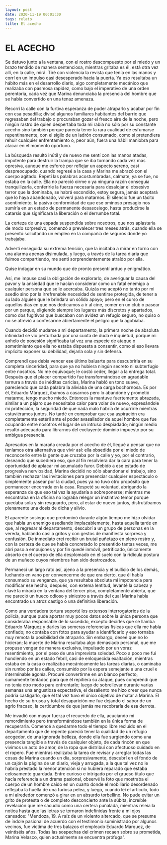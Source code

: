 ```yaml
---
layout: post
date: 2020-11-19 00:01:30
tags: relato
title: El acecho
---
```

# EL ACECHO

Se detuvo junto a la ventana, con el rostro descompuesto por el miedo y un brazo tendido de manera sentenciosa, mientras gritaba es él, está otra vez allí, en la calle, mirá. Tiré con violencia la revista que tenía en las manos y corrí en un impulso casi desesperado hacia la puerta. Ya eso resultaba un hábito más en el desarrollo diario, algo completamente mecánico que realizaba con pasmosa rapidez, como bajo el imperativo de una orden perentoria, cada vez que Marina denunciaba la presencia del hombre que se había convertido en una tenaz amenaza.

Recorrí la calle con la furtiva esperanza de poder atraparlo y acabar por fin con esa pesadilla; divisé algunos familiares habitantes del barrio que regresaban del trabajo o procuraban gozar el fresco aire de la noche, pero ningún rastro de quien despertaba toda mi rabia no sólo por su constante acecho sino también porque parecía tener la rara cualidad de esfumarse repentinamente, con el sigilo de un ladrón consumado, como si pretendiera rehuir cualquier enfrentamiento o, peor aún, fuera una hábil maniobra para atacar en el momento oportuno.

La búsqueda resultó inútil y de nuevo me sentí con las manos atadas, impotente para destruir la trampa que se iba tornando cada vez más opresiva, aunque me esforcé por reflejar un aspecto sereno, casi despreocupado, cuando regresé a la casa y Marina me abrazó con el cuerpo agitado. Repetí las palabras acostumbradas, calmate, ya se fue, no estaba en la calle. Ella no pareció oirme o ya ninguna razón conseguía tranquilizarla, conferirle la fuerza necesaria para desalojar el obsesivo terror que la dominaba, se habrá escondido, estoy segura, jamás aceptará que lo haya abandonado, volverá para matarnos. El silencio fue un tácito asentimiento, la pasiva conformidad de que ese ominoso presagio nos sumiría en un estado de permanente desasosiego, hasta producirse la catarsis que significara la liberación o el derrumbe total.

La certeza de una espada suspendida sobre nosotros, que nos aplastaría de modo sorpresivo, comenzó a prevalecer tres meses atrás, cuando ella se presentó solicitando un empleo en la compañía de seguros donde yo trabajaba.

Advertí enseguida su extrema tensión, que la incitaba a mirar en torno con una alarma apenas disimulada, y luego, a través de la tarea diaria que fuimos compartiendo, me sentí sorprendentemente atraído por ella.

Quise indagar en su mundo que de pronto presentí arduo y enigmático.

Así, me impuse casi la obligación de explorarlo, de averiguar la causa del pavor y la ansiedad que le hacían considerar como un fatal enemigo a cualquier persona que se le acercaba. Quizás me aceptó no tanto por mi asedio sino por la irrefrenable necesidad de sentirse protegida, de tener a su lado alguien que le brindara un sólido apoyo; pero en el curso de aquellos días en que nos dedicamos a ir al cine, comer en un club o pasear por un parque, eligiendo siempre los lugares más discretos y apartados, como dos fugitivos que buscaban con avidez un refugio seguro, no quiso o no se atrevió a confesarme abiertamente el peligro que la agobiaba.

Cuando decidió mudarse a mi departamento, la primera noche de absoluta intimidad se vio perturbada por una cuota de duda e inquietud, porque mi anhelo de posesión significaba tal vez una especie de ataque o sometimiento que ella no estaba dispuesta a consentir, como si eso llevara implícito exponer su debilidad, dejarla sola y sin defensa.

Comprendí que debía vencer ese último baluarte para descubrirla en su completa sinceridad, para que ya no hubiera ningún secreto ni subterfugio entre nosotros. No me equivoqué; le costó ceder, llegar a la entrega total. Después que el placer compartido fue transformándose en agradable ternura a través de inéditas caricias, Marina habló en tono suave, pareciendo que cada palabra la aliviaba de una carga bochornosa. Es por él, Eduardo Márquez, íbamos a casarnos pero lo abandoné y prometió matarme, tengo mucho miedo. Entonces la mantuve fuertemente abrazada, similar a un pájaro que necesitaba calor para volar de nuevo, expresándole mi protección, la seguridad de que nada malo habría de ocurrirle mientras estuviéramos juntos. No tardé en comprobar que esa aspiración era completamente estéril ante el poder avasallador de aquel hombre que fue ocupando entre nosotros el lugar de un intruso despiadado; ningún medio resultó adecuado para librarnos del excluyente dominio impuesto por su ambigua presencia.

Apresados en la maraña creada por el acecho de él, llegué a pensar que no teníamos otra alternativa que vivir así: ella obsedida por el miedo de reconocerlo entre la gente que cruzaba por la calle y yo, por el contrario, deseando que sucediera eso, que al fin resolviera dar la cara para tener la oportunidad de aplacar mi acumulado furor. Debido a ese estado de progresiva nerviosidad, Marina decidió no sólo abandonar el trabajo, sino también rechazar las invitaciones para presenciar cualquier espectáculo o simplemente pasear por la ciudad, pues ya no tuvo otro propósito que permanecer encerrada en la casa. Respeté su voluntad, abrigando la esperanza de que eso tal vez la ayudaría a sobreponerse; mientras me encontraba en la oficina no lograba relegar un instintivo temor porque quedaba sola y sin resguardo, pero, al estar de nuevo juntos, disfrutábamos plenamente una dosis de dicha y alivio.

El aparente sosiego que predominó durante algún tiempo me hizo olvidar que había un enemigo asediando implacablemente, hasta aquella tarde en que, al regresar al departamento, descubrí a un grupo de personas en la vereda, hablando casi a gritos y con gestos de manifiesta sorpresa y confusión. De inmediato creí recibir un brutal puñetazo en pleno rostro y, con la certeza de que se había concretado lo presentido tantas veces, me abrí paso a empujones y por fin quedé inmóvil, petrificado, únicamente absorto en el cuerpo de ella desplomado en el suelo con la ridícula postura de un muñeco cuyos miembros han sido destrozados.

Permanecí un largo rato así, ajeno a la presencia y el bullicio de los demás, luchando en vano por convencerme de que era cierto, que él había consumado su venganza, que ya resultaba absoluta mi impotencia para modificar ese hecho; después, con extema lentitud, levanté la cabeza y clavé la mirada en la ventana del tercer piso, completamente abierta, que me pareció un hueco odioso y siniestro a través del cual Marina había encontrado un atroz castigo o una definitiva liberación.

Como una verdadera tortura soporté los extensos interrogatorios de la policía, aunque pude aportar muy pocos datos sobre la única persona que consideraba responsable de lo sucedido, excepto decirles que se llamba Eduardo Márquez y darles las someras referencias físicas que ella me había confiado; no contaba con fotos para ayudar a identificarlo y eso tornaba muy remota la posibilidad de atraparlo. Sin embargo, deseé que no lo hicieran; la muerte de Marina resultaba algo demasiado personal, que me propuse vengar de manera exclusiva, impulsado por un voraz resentimiento, por el peso de una imprevista soledad. Poco a poco me fui hundiendo en un estado febril, casi de enloquecida exaltación, mientras estaba en la casa o realizaba mecánicamente las tareas diarias, o caminaba sin rumbo por las calles, consumido por la espera semejante a una cruel e interminable agonía. Procuré convertirme en un blanco perfecto, sumamente tentador, para que él repitiera su ataque, pues comprendí que no tenía otro modo para enfrentarlo; luego de sobrellevar durante varias semanas una angustiosa expectativa, el desaliento me hizo creer que nunca podría castigarlo, que él tal vez tuvo el único objetivo de matar a Marina. El hecho de su brusca y total desaparición me fue dejando el sabor de un agrio fracaso, la certidumbre de que jamás me recobraría de esa derrota.

Me invadió con mayor fuerza el recuerdo de ella, acuciando mi remordimiento pero transformándose también en la única forma de recuperarla. Comencé a quedarme todo el tiempo libre recluido en el departamento que de repente pareció tener la cualidad de un refugio acogedor, de una ignorada belleza, donde ella fue surgiendo como una presencia tangible a través de cualquier objeto, de cada rincón en que vivimos un acto de amor, de la ropa que distribuí con afectuoso cuidado en el ropero. Fue mientras realizaba la tarea de revisar y arreglar todas las cosas de Marina cuando un día, sorpresivamente, descubrí en el fondo de un cajón la página de un diario, vieja y arrugada, a la que tal vez no le habría prestado la menor atención si no hubiera reparado que estaba celosamente guardada. Entre curioso e intrigado por el grueso título que hacía referencia a un drama pasional, observé la foto que mostraba el cuerpo de un hombre caído en un cuarto donde el mobiliario desordenado reflejaba la huella de una furiosa pelea, y luego, cuando leí el artículo, todo a mi alrededor comenzó a girar en un absurdo torbellino. No pude evitar un grito de protesta o de completo desconcierto ante la súbita, increíble revelación que me sacudió como una certera puñalada, mientras releía la notica hasta que las letras se tornaron indefinidas frente a mi ojos cansados: "Mendoza, 19. A raíz de un violento altercado, que se presume de índole pasional de acuerdo con el testimonio suministrado por algunos vecinos, fue víctima de tres balazos el empleado Eduardo Márquez, de veintiséis años. Todas las sospechas del crimen recaen sobre su prometida, Marina Velasco, quien actualmente se encuentra prófuga".